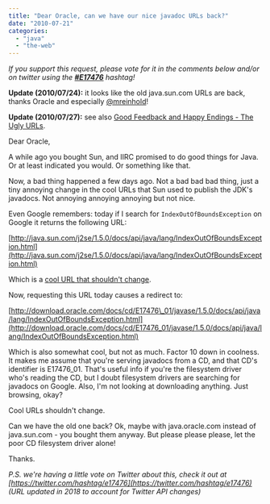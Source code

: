 ```yaml
---
title: "Dear Oracle, can we have our nice javadoc URLs back?"
date: "2010-07-21"
categories: 
  - "java"
  - "the-web"
---
```


_If you support this request, please vote for it in the comments below and/or on twitter using the **[#E17476](https://www.google.com/search?q=%23E17476)** hashtag!_

**Update (2010/07/24):** it looks like the old java.sun.com URLs are back, thanks Oracle and especially [@mreinhold](http://twitter.com/mreinhold/status/19377658717)!

**Update (2010/07/27):** see also [Good Feedback and Happy Endings - The Ugly URLs](https://web.archive.org/web/20100728085206/http://blogs.sun.com:80/theaquarium/entry/good_feedback_and_happy_endings).

Dear Oracle,

A while ago you bought Sun, and IIRC promised to do good things for Java. Or at least indicated you would. Or something like that.

Now, a bad thing happened a few days ago. Not a bad bad bad thing, just a tiny annoying change in the cool URLs that Sun used to publish the JDK's javadocs. Not annoying annoying annoying but not nice.

Even Google remembers: today if I search for `IndexOutOfBoundsException` on Google it returns the following URL:

[http://java.sun.com/j2se/1.5.0/docs/api/java/lang/IndexOutOfBoundsException.html](http://java.sun.com/j2se/1.5.0/docs/api/java/lang/IndexOutOfBoundsException.html)

Which is a [cool URL that shouldn't change](http://www.w3.org/Provider/Style/URI.html).

Now, requesting this URL today causes a redirect to:

[http://download.oracle.com/docs/cd/E17476\_01/javase/1.5.0/docs/api/java/lang/IndexOutOfBoundsException.html](http://download.oracle.com/docs/cd/E17476_01/javase/1.5.0/docs/api/java/lang/IndexOutOfBoundsException.html)

Which is also somewhat cool, but not as much. Factor 10 down in coolness. It makes me assume that you're serving javadocs from a CD, and that CD's identifier is E17476\_01. That's useful info if you're the filesystem driver who's reading the CD, but I doubt filesystem drivers are searching for javadocs on Google. Also, I'm not looking at downloading anything. Just browsing, okay?

Cool URLs shouldn't change.

Can we have the old one back? Ok, maybe with java.oracle.com instead of java.sun.com - you bought them anyway. But please please please, let the poor CD filesystem driver alone!

Thanks.

_P.S. we're having a little vote on Twitter about this, check it out at [https://twitter.com/hashtag/e17476](https://twitter.com/hashtag/e17476) (URL updated in 2018 to account for Twitter API changes)_
